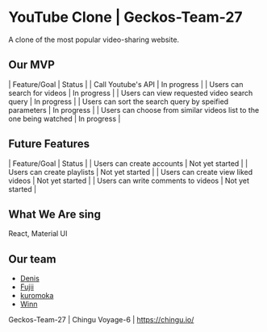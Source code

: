 # YouTube Clone | Geckos-Team-27

A clone of the most popular video-sharing website.

## Our MVP

| Feature/Goal | Status |
| Call Youtube's API | In progress |
| Users can search for videos | In progress |
| Users can view requested video search query | In progress |
| Users can sort the search query by speified parameters | In progress |
| Users can choose from similar videos list to the one being watched | In progress |

## Future Features

| Feature/Goal | Status |
| Users can create accounts | Not yet started |
| Users can create playlists | Not yet started |
| Users can create view liked videos | Not yet started |
| Users can write comments to videos | Not yet started |

## What We Are sing
React, Material UI

## Our team

* [Denis](https://github.com/denibulkashvili)
* [Fujii](https://github.com/sujii)
* [kuromoka](https://github.com/kuromoka)
* [Winn](https://github.com/WinnLeong)

Geckos-Team-27 | Chingu Voyage-6 | https://chingu.io/